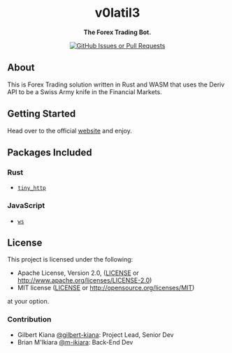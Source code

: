 <div align="center">
    <h1>v0latil3</h1>
    <strong>The Forex Trading Bot.</strong>
    <p>
        <a href="https://github.com/m-ikiara/v0latil3/issues">
            <img
                alt="GitHub Issues or Pull Requests"
                src="https://img.shields.io/github/issues/m-ikiara/v0latil3" />
        </a>
    </p>
</div>

## About

This is Forex Trading solution written in Rust and WASM that uses the Deriv API to be a Swiss Army knife in the Financial Markets.

## Getting Started

Head over to the official [website](https://www.youtube.com/watch?v=dQw4w9WgXcQ)  and enjoy.

## Packages Included

### Rust

- [`tiny_http`](https://github.com/tiny-http/tiny-http)

### JavaScript

- [`ws`](https://github.com/websockets/ws)

## License

This project is licensed under the following:

- Apache License, Version 2.0, ([LICENSE](./LICENSE) or http://www.apache.org/licenses/LICENSE-2.0)
- MIT license ([LICENSE](LICENSE) or http://opensource.org/licenses/MIT)

at your option.

### Contribution

- Gilbert Kiana [@gilbert-kiana](https://github.com/gilbert-kiana): Project Lead, Senior Dev
- Brian M'Ikiara [@m-ikiara](https://github.com/m-ikiara): Back-End Dev

<!--
<h3>
<a href="https://rustwasm.github.io/docs/wasm-pack/tutorials/npm-browser-packages/index.html">Tutorial</a>
<span> | </span>
<a href="https://discordapp.com/channels/442252698964721669/443151097398296587">Chat</a>
</h3>
-->
